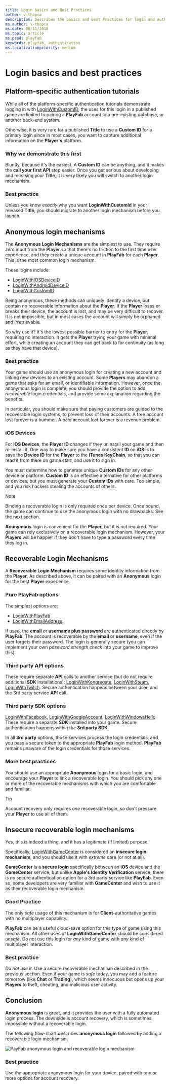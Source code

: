 ```yaml
---
title: Login basics and Best Practices
author: v-thopra
description: Describes the basics and Best Practices for login and authentication of players in PlayFab.
ms.author: v-thopra
ms.date: 06/11/2018
ms.topic: article
ms.prod: playfab
keywords: playfab, authentication
ms.localizationpriority: medium
---
```


# Login basics and best practices

## Platform-specific authentication tutorials

While all of the platform-specific authentication tutorials demonstrate logging in with [LoginWithCustomID](xref:titleid.playfabapi.com.client.authentication.loginwithcustomid), the uses for this login in a published game are limited to pairing a **PlayFab** account to a pre-existing database, or another back-end system.

Otherwise, it is very rare for a published **Title** to use a **Custom ID** for a primary login since in most cases, you want to capture additional information on the **Player's** platform.

### Why we demonstrate this first

Bluntly, because it's the easiest. A **Custom ID** can be anything, and it makes the **call your first API** step easier. Once you get serious about developing and releasing your **Title**, it is very likely you will switch to another login mechanism.

### Best practice

Unless you know *exactly* why you want **LoginWithCustomId** in your released **Title**, you should migrate to another login mechanism before you launch.

## Anonymous login mechanisms

The **Anonymous Login Mechanisms** are the simplest to use. They require *zero* input from the **Player** so that there's no friction to the first time user experience, and they create a unique account in **PlayFab** for each **Player**. This is the most common login mechanism.

These logins include:

- [LoginWithIOSDeviceID](xref:titleid.playfabapi.com.client.authentication.loginwithiosdeviceid)
- [LoginWithAndroidDeviceID](xref:titleid.playfabapi.com.client.authentication.loginwithandroiddeviceid)
- [LoginWithCustomID](xref:titleid.playfabapi.com.client.authentication.loginwithcustomid)

Being anonymous, these methods can uniquely identify a device, but contain no recoverable information about the **Player**. If the **Player** loses or breaks their device, the account is lost, and may be very difficult to recover. It is not impossible, but in most cases the account will simply be orphaned and irretrievable.

So why use it? It's the lowest possible barrier to entry for the **Player**, requiring no interaction. It gets the **Player** trying your game with minimal effort, while creating an account they can get back to for continuity (as long as they have that device).

### Best practice

Your game should use an anonymous login for creating a new account and linking new devices to an existing account. Some **Players** may abandon a game that asks for an email, or identifiable information. However, once the anonymous login is complete, you should provide the option to add *recoverable* login credentials, and provide some explanation regarding the benefits.

In particular, you should make sure that paying customers are guided to the recoverable login systems, to prevent loss of their accounts. A free account lost forever is a bummer. A paid account lost forever is a revenue problem.

### iOS Devices

For **iOS Devices**, the **Player ID** changes if they uninstall your game and then *re*-install it. One way to make sure you have a consistent **ID** on **iOS** is to save the **Device ID** for the **Player** to the **iTunes KeyChain**, so that you can read it from there on game start, and use it to sign in.

You must determine how to generate unique **Custom IDs** for any other device or platform. **Custom ID** is an effective alternative for other platforms or devices, but you must generate your **Custom IDs** with care. Too simple, and you risk hackers stealing the accounts of others.

> [!NOTE]
> Binding a recoverable login is only required once per device. Once bound, the game can continue to use the anonymous login with no drawbacks. See the next section.

**Anonymous** login is convenient for the **Player**, but it is *not* required. Your game can rely exclusively on a recoverable login mechanism. However, your **Players** will be happier if they *don't* have to type a password every time they log in.

## Recoverable Login Mechanisms

A **Recoverable Login Mechanism** requires some identity information from the **Player**. As described above, it can be paired with an **Anonymous** login for the best **Player** experience.

### Pure PlayFab options

The simplest options are:

- [LoginWithPlayFab](xref:titleid.playfabapi.com.client.authentication.loginwithplayfab)
- [LoginWithEmailAddress](xref:titleid.playfabapi.com.client.authentication.loginwithemailaddress).

If used, the **email** or **username plus password** are authenticated directly by **PlayFab**. The account is recoverable by the **email** or **username**, even if the user forgets their password. The login is generally secure (you can implement your own *password strength check* into your game to improve this).

### Third party API options

These require separate **API** calls to another service (but do not require additional **SDK** installations): [LoginWithKongregate](xref:titleid.playfabapi.com.client.authentication.loginwithkongregate), [LoginWithSteam](xref:titleid.playfabapi.com.client.authentication.loginwithsteam), [LoginWithTwitch](xref:titleid.playfabapi.com.client.authentication.loginwithtwitch). Secure authentication happens between your user, and the 3rd party service **API** call.

### Third party SDK options

[LoginWithFacebook](xref:titleid.playfabapi.com.client.authentication.loginwithfacebook), [LoginWithGoogleAccount](xref:titleid.playfabapi.com.client.authentication.loginwithgoogleaccount), [LoginWithWindowsHello](xref:titleid.playfabapi.com.client.authentication.loginwithwindowshello). These require a separate **SDK** installed into your game. Secure authentication happens within the **3rd party SDK**.

In all **3rd party** options, those services process the login credentials, and you pass a secure token to the appropriate **PlayFab** login method. **PlayFab** remains unaware of the login credentials for those services.

### More best practices

You should use an appropriate **Anonymous** login for a basic login, and encourage your **Player** to link a recoverable login. You should pick any one or more of the recoverable mechanisms with which you are comfortable and familiar.

> [!TIP]
> Account recovery only requires *one* recoverable login, so don't pressure your **Player** to use all of them.

## Insecure recoverable login mechanisms

Yes, this is indeed a thing, and it has a legitimate (if limited) purpose.

Specifically, [LoginWithGameCenter](xref:titleid.playfabapi.com.client.authentication.loginwithgamecenter) is considered an **insecure login mechanism**, and you should use it with *extreme* care (or not at all).

**GameCenter** is a **secure login** specifically between an **iOS** device and the **GameCenter** service, but unlike **Apple's Identity Verification** service, there is *no* secure authentication option for a 3rd party service like **PlayFab**. Even so, some developers are very familiar with **GameCenter** and wish to use it as their recoverable login mechanism.

### Good Practice
The only *safe* usage of this mechanism is for **Client**-authoritative games with no multiplayer capability.

**PlayFab** can be a useful cloud-save option for this type of game using this mechanism. All other uses of **LoginWithGameCenter** should be considered *unsafe*. Do *not* use this login for *any* kind of game with *any* kind of multiplayer interaction.

### Best practice

*Do not use it*. Use a secure recoverable mechanism described in the previous section. Even if your game is *safe* today, you may add a feature tomorrow (like **Chat** or **Trading**), which seems innocuous but opens up your **Players** to theft, cheating, and malicious user activity.

## Conclusion

**Anonymous login** is great, and it provides the user with a fully automated login process. The downside is account recovery, which is sometimes impossible without a recoverable login.

The following flow-chart describes **anonymous login** followed by adding a recoverable login mechanism.

![PayFab anonymous login and recoverable login mechanism](../media/tutorials/playfab-anonymous-login-and-recoverable-login.png)  

### Best practice
Use the appropriate anonymous login for your device, paired with one or more options for account recovery.
